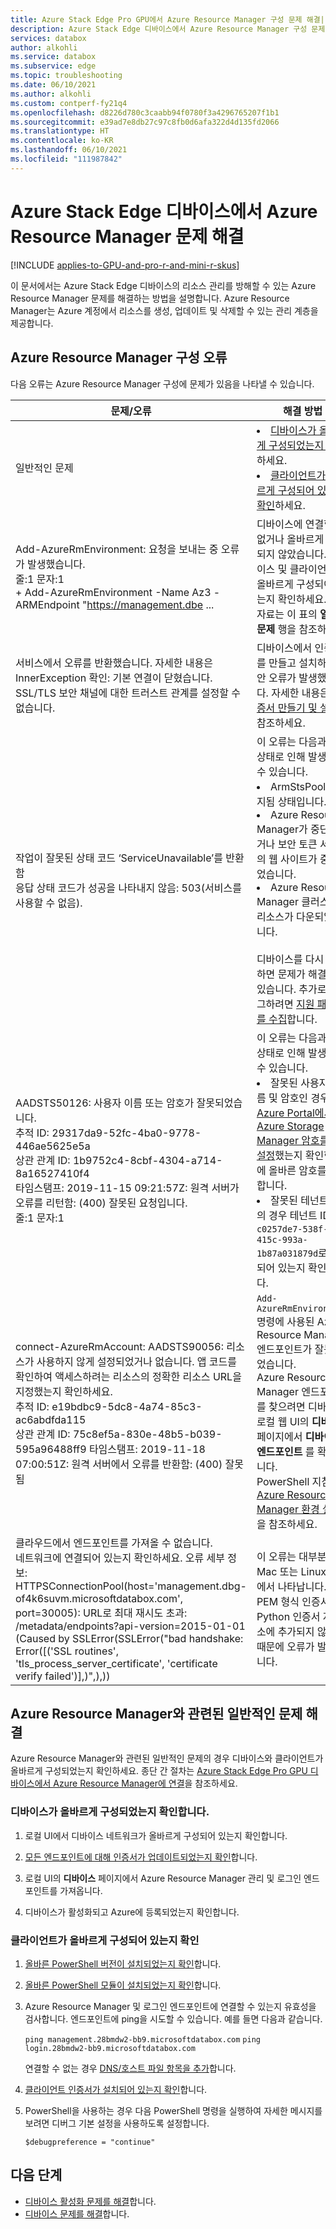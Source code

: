 ```yaml
---
title: Azure Stack Edge Pro GPU에서 Azure Resource Manager 구성 문제 해결| Microsoft Docs
description: Azure Stack Edge 디바이스에서 Azure Resource Manager 구성 문제를 해결하는 방법을 설명합니다.
services: databox
author: alkohli
ms.service: databox
ms.subservice: edge
ms.topic: troubleshooting
ms.date: 06/10/2021
ms.author: alkohli
ms.custom: contperf-fy21q4
ms.openlocfilehash: d8226d780c3caabb94f0780f3a4296765207f1b1
ms.sourcegitcommit: e39ad7e8db27c97c8fb0d6afa322d4d135fd2066
ms.translationtype: HT
ms.contentlocale: ko-KR
ms.lasthandoff: 06/10/2021
ms.locfileid: "111987842"
---
```

# <a name="troubleshoot-azure-resource-manager-issues-on-an-azure-stack-edge-device"></a>Azure Stack Edge 디바이스에서 Azure Resource Manager 문제 해결 

[!INCLUDE [applies-to-GPU-and-pro-r-and-mini-r-skus](../../includes/azure-stack-edge-applies-to-gpu-pro-r-mini-r-sku.md)]

이 문서에서는 Azure Stack Edge 디바이스의 리소스 관리를 방해할 수 있는 Azure Resource Manager 문제를 해결하는 방법을 설명합니다. Azure Resource Manager는 Azure 계정에서 리소스를 생성, 업데이트 및 삭제할 수 있는 관리 계층을 제공합니다.
 
## <a name="azure-resource-manager-configuration-errors"></a>Azure Resource Manager 구성 오류

다음 오류는 Azure Resource Manager 구성에 문제가 있음을 나타낼 수 있습니다. 

| **문제/오류** |  **해결 방법** | 
|------------|-----------------|
|일반적인 문제|<li>[디바이스가 올바르게 구성되었는지 확인](#verify-the-device-is-configured-properly)하세요.<li> [클라이언트가 올바르게 구성되어 있는지 확인](#verify-the-client-is-configured-properly)하세요.|
|Add-AzureRmEnvironment: 요청을 보내는 중 오류가 발생했습니다.<br>줄:1 문자:1<br>+ Add-AzureRmEnvironment -Name Az3 -ARMEndpoint "https://management.dbe ...|디바이스에 연결할 수 없거나 올바르게 구성되지 않았습니다. 디바이스 및 클라이언트가 올바르게 구성되어 있는지 확인하세요. 참고 자료는 이 표의 **일반 문제** 행을 참조하세요.|
|서비스에서 오류를 반환했습니다. 자세한 내용은 InnerException 확인: 기본 연결이 닫혔습니다. SSL/TLS 보안 채널에 대한 트러스트 관계를 설정할 수 없습니다. |  디바이스에서 인증서를 만들고 설치하는 동안 오류가 발생했습니다. 자세한 내용은 [인증서 만들기 및 설치](azure-stack-edge-gpu-connect-resource-manager.md#step-2-create-and-install-certificates)를 참조하세요. |
|작업이 잘못된 상태 코드 ‘ServiceUnavailable’를 반환함 <br> 응답 상태 코드가 성공을 나타내지 않음: 503(서비스를 사용할 수 없음). | 이 오류는 다음과 같은 상태로 인해 발생했을 수 있습니다.<li>ArmStsPool이 중지됨 상태입니다.</li><li>Azure Resource Manager가 중단되었거나 보안 토큰 서비스의 웹 사이트가 중단되었습니다.</li><li>Azure Resource Manager 클러스터 리소스가 다운되었습니다.</li><br>디바이스를 다시 시작하면 문제가 해결될 수 있습니다. 추가로 디버그하려면 [지원 패키지를 수집](azure-stack-edge-gpu-troubleshoot.md#collect-support-package)합니다.|
|AADSTS50126: 사용자 이름 또는 암호가 잘못되었습니다.<br>추적 ID: 29317da9-52fc-4ba0-9778-446ae5625e5a<br>상관 관계 ID: 1b9752c4-8cbf-4304-a714-8a16527410f4<br>타임스탬프: 2019-11-15 09:21:57Z: 원격 서버가 오류를 리턴함: (400) 잘못된 요청입니다.<br>줄:1 문자:1 |이 오류는 다음과 같은 상태로 인해 발생했을 수 있습니다.<li>잘못된 사용자 이름 및 암호인 경우 [Azure Portal에서 Azure Storage Manager 암호를 재설정](./azure-stack-edge-gpu-set-azure-resource-manager-password.md)했는지 확인한 후에 올바른 암호를 사용합니다.<li>잘못된 테넌트 ID의 경우 테넌트 ID가 `c0257de7-538f-415c-993a-1b87a031879d`로 설정되어 있는지 확인합니다.</li>|
|connect-AzureRmAccount: AADSTS90056: 리소스가 사용하지 않게 설정되었거나 없습니다. 앱 코드를 확인하여 액세스하려는 리소스의 정확한 리소스 URL을 지정했는지 확인하세요.<br>추적 ID: e19bdbc9-5dc8-4a74-85c3-ac6abdfda115<br>상관 관계 ID: 75c8ef5a-830e-48b5-b039-595a96488ff9 타임스탬프: 2019-11-18 07:00:51Z: 원격 서버에서 오류를 반환함: (400) 잘못됨 |`Add-AzureRmEnvironment` 명령에 사용된 Azure Resource Manager 엔드포인트가 잘못되었습니다.<br>Azure Resource Manager 엔드포인트를 찾으려면 디바이스 로컬 웹 UI의 **디바이스** 페이지에서 **디바이스 엔드포인트** 를 확인합니다.<br>PowerShell 지침은 [Azure Resource Manager 환경 설정](azure-stack-edge-gpu-connect-resource-manager.md#step-7-set-azure-resource-manager-environment)을 참조하세요. |
|클라우드에서 엔드포인트를 가져올 수 없습니다.<br>네트워크에 연결되어 있는지 확인하세요. 오류 세부 정보: HTTPSConnectionPool(host='management.dbg-of4k6suvm.microsoftdatabox.com', port=30005): URL로 최대 재시도 초과: /metadata/endpoints?api-version=2015-01-01 (Caused by SSLError(SSLError("bad handshake: Error([('SSL routines', 'tls_process_server_certificate', 'certificate verify failed')],)",),)) |이 오류는 대부분 Mac 또는 Linux 환경에서 나타납니다. PEM 형식 인증서가 Python 인증서 저장소에 추가되지 않았기 때문에 오류가 발생합니다. |


## <a name="troubleshoot-general-issues-with-azure-resource-manager"></a>Azure Resource Manager와 관련된 일반적인 문제 해결

Azure Resource Manager와 관련된 일반적인 문제의 경우 디바이스와 클라이언트가 올바르게 구성되었는지 확인하세요. 종단 간 절차는 [Azure Stack Edge Pro GPU 디바이스에서 Azure Resource Manager에 연결](azure-stack-edge-gpu-connect-resource-manager.md)을 참조하세요.


### <a name="verify-the-device-is-configured-properly"></a>디바이스가 올바르게 구성되었는지 확인합니다.

1. 로컬 UI에서 디바이스 네트워크가 올바르게 구성되어 있는지 확인합니다.

2. [모든 엔드포인트에 대해 인증서가 업데이트되었는지 확인](./azure-stack-edge-gpu-connect-resource-manager.md#step-2-create-and-install-certificates)합니다.

3. 로컬 UI의 **디바이스** 페이지에서 Azure Resource Manager 관리 및 로그인 엔드포인트를 가져옵니다.

4. 디바이스가 활성화되고 Azure에 등록되었는지 확인합니다.


### <a name="verify-the-client-is-configured-properly"></a>클라이언트가 올바르게 구성되어 있는지 확인

1. [올바른 PowerShell 버전이 설치되었는지 확인](./azure-stack-edge-gpu-connect-resource-manager.md#step-3-install-powershell-on-the-client)합니다.

2. [올바른 PowerShell 모듈이 설치되었는지 확인](./azure-stack-edge-gpu-connect-resource-manager.md#step-4-set-up-azure-powershell-on-the-client)합니다.

3. Azure Resource Manager 및 로그인 엔드포인트에 연결할 수 있는지 유효성을 검사합니다. 엔드포인트에 ping을 시도할 수 있습니다. 예를 들면 다음과 같습니다.

   `ping management.28bmdw2-bb9.microsoftdatabox.com`
   `ping login.28bmdw2-bb9.microsoftdatabox.com`
   
   연결할 수 없는 경우 [DNS/호스트 파일 항목을 추가](./azure-stack-edge-gpu-connect-resource-manager.md#step-5-modify-host-file-for-endpoint-name-resolution)합니다.
   
4. [클라이언트 인증서가 설치되어 있는지 확인](./azure-stack-edge-gpu-connect-resource-manager.md#import-certificates-on-the-client-running-azure-powershell)합니다.

5. PowerShell을 사용하는 경우 다음 PowerShell 명령을 실행하여 자세한 메시지를 보려면 디버그 기본 설정을 사용하도록 설정합니다. 

    `$debugpreference = "continue"`


## <a name="next-steps"></a>다음 단계

- [디바이스 활성화 문제를 해결](azure-stack-edge-gpu-troubleshoot-activation.md)합니다.
- [디바이스 문제를 해결](azure-stack-edge-gpu-troubleshoot.md)합니다.